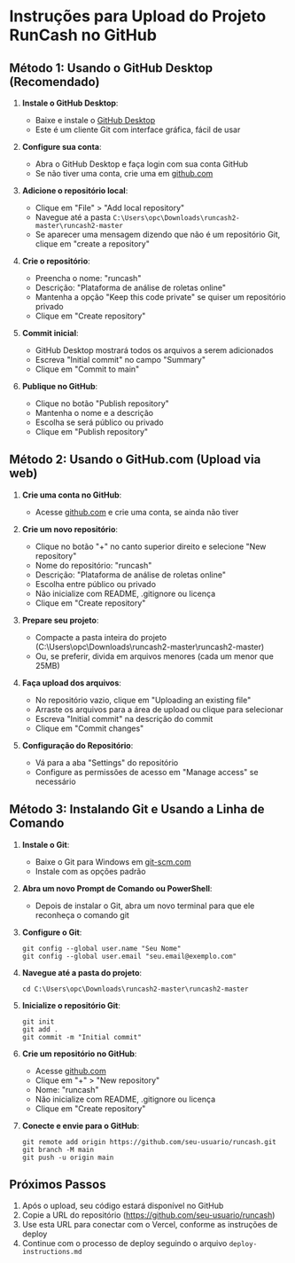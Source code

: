 # Instruções para Upload do Projeto RunCash no GitHub

## Método 1: Usando o GitHub Desktop (Recomendado)

1. **Instale o GitHub Desktop**:
   - Baixe e instale o [GitHub Desktop](https://desktop.github.com/)
   - Este é um cliente Git com interface gráfica, fácil de usar

2. **Configure sua conta**:
   - Abra o GitHub Desktop e faça login com sua conta GitHub
   - Se não tiver uma conta, crie uma em [github.com](https://github.com/)

3. **Adicione o repositório local**:
   - Clique em "File" > "Add local repository" 
   - Navegue até a pasta `C:\Users\opc\Downloads\runcash2-master\runcash2-master`
   - Se aparecer uma mensagem dizendo que não é um repositório Git, clique em "create a repository"

4. **Crie o repositório**:
   - Preencha o nome: "runcash"
   - Descrição: "Plataforma de análise de roletas online"
   - Mantenha a opção "Keep this code private" se quiser um repositório privado
   - Clique em "Create repository"

5. **Commit inicial**:
   - GitHub Desktop mostrará todos os arquivos a serem adicionados
   - Escreva "Initial commit" no campo "Summary"
   - Clique em "Commit to main"

6. **Publique no GitHub**:
   - Clique no botão "Publish repository"
   - Mantenha o nome e a descrição
   - Escolha se será público ou privado
   - Clique em "Publish repository"

## Método 2: Usando o GitHub.com (Upload via web)

1. **Crie uma conta no GitHub**:
   - Acesse [github.com](https://github.com/) e crie uma conta, se ainda não tiver

2. **Crie um novo repositório**:
   - Clique no botão "+" no canto superior direito e selecione "New repository"
   - Nome do repositório: "runcash"
   - Descrição: "Plataforma de análise de roletas online"
   - Escolha entre público ou privado
   - Não inicialize com README, .gitignore ou licença
   - Clique em "Create repository"

3. **Prepare seu projeto**:
   - Compacte a pasta inteira do projeto (C:\Users\opc\Downloads\runcash2-master\runcash2-master)
   - Ou, se preferir, divida em arquivos menores (cada um menor que 25MB)

4. **Faça upload dos arquivos**:
   - No repositório vazio, clique em "Uploading an existing file"
   - Arraste os arquivos para a área de upload ou clique para selecionar
   - Escreva "Initial commit" na descrição do commit
   - Clique em "Commit changes"

5. **Configuração do Repositório**:
   - Vá para a aba "Settings" do repositório
   - Configure as permissões de acesso em "Manage access" se necessário

## Método 3: Instalando Git e Usando a Linha de Comando

1. **Instale o Git**:
   - Baixe o Git para Windows em [git-scm.com](https://git-scm.com/download/win)
   - Instale com as opções padrão

2. **Abra um novo Prompt de Comando ou PowerShell**:
   - Depois de instalar o Git, abra um novo terminal para que ele reconheça o comando git

3. **Configure o Git**:
   ```
   git config --global user.name "Seu Nome"
   git config --global user.email "seu.email@exemplo.com"
   ```

4. **Navegue até a pasta do projeto**:
   ```
   cd C:\Users\opc\Downloads\runcash2-master\runcash2-master
   ```

5. **Inicialize o repositório Git**:
   ```
   git init
   git add .
   git commit -m "Initial commit"
   ```

6. **Crie um repositório no GitHub**:
   - Acesse [github.com](https://github.com/)
   - Clique em "+" > "New repository"
   - Nome: "runcash"
   - Não inicialize com README, .gitignore ou licença
   - Clique em "Create repository"

7. **Conecte e envie para o GitHub**:
   ```
   git remote add origin https://github.com/seu-usuario/runcash.git
   git branch -M main
   git push -u origin main
   ```

## Próximos Passos

1. Após o upload, seu código estará disponível no GitHub
2. Copie a URL do repositório (https://github.com/seu-usuario/runcash)
3. Use esta URL para conectar com o Vercel, conforme as instruções de deploy
4. Continue com o processo de deploy seguindo o arquivo `deploy-instructions.md` 